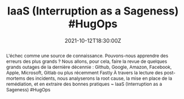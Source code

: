 ---
title: IaaS (Interruption as a Sageness) \#HugOps

event: Café DevOps
event_url: https://www.meetup.com/cafe-devops-lyon/events/281097147

location: Zenika Lyon
address:
  street: 6 place Jules Ferry
  city: Lyon
  region: RA
  postcode: '69006'
  country: France

summary: A l'approche d'Halloween, qu'est-ce qui fait le plus peur ?
abstract: "L'échec comme une source de connaissance. Pouvons-nous apprendre des erreurs des plus grands ?
Nous allons, pour cela, faire la revue de quelques grands outages de la dernière décennie : Github, Google, Amazon, Facebook, Apple, Microsoft, Gitlab ou plus récemment Fastly À travers la lecture des post-mortems des incidents, nous analyserons la root cause, la mise en place de la remédiation, et en extraire des bonnes pratiques

~ IaaS (Interruption as a Sageness) #HugOps"

date: "2021-10-12T18:30:00Z"
date_end: "2021-10-12T20:30:00Z"
all_day: false

publishDate: "2021-09-18T00:00:00Z"

authors: [David Aparicio]
tags: [SRE]

featured: false

image:
  caption: 'Image credit: [**Meetup**](https://www.meetup.com/cafe-devops-lyon/events/281097147)'
  focal_point: Right

links:
url_code: ""
url_pdf: ""
url_slides: "talks/CafeDevOps2021_IaaS.pdf"
url_video: ""

slides: ""
projects: []
---